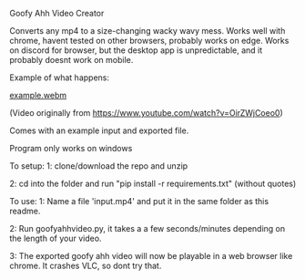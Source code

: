 Goofy Ahh Video Creator

Converts any mp4 to a size-changing wacky wavy mess.
Works well with chrome, havent tested on other browsers, probably works on edge.
Works on discord for browser, but the desktop app is unpredictable, and it probably doesnt work on mobile.

Example of what happens:

[example.webm](https://user-images.githubusercontent.com/76056631/181926394-43123bd7-54e4-4dda-9020-99137024b87d.webm)

(Video originally from https://www.youtube.com/watch?v=OirZWjCoeo0)


Comes with an example input and exported file.

Program only works on windows

To setup:
1: clone/download the repo and unzip

2: cd into the folder and run "pip install -r requirements.txt" (without quotes)

To use:
1: Name a file 'input.mp4' 
   and put it in the same folder as this readme.

2: Run goofyahhvideo.py, it takes a a few seconds/minutes depending on the length of your video.

3: The exported goofy ahh video will now be playable in a 
   web browser like chrome. It crashes VLC, so dont try that.

